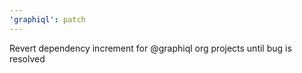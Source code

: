 ```yaml
---
'graphiql': patch
---
```


Revert dependency increment for @graphiql org projects until bug is resolved
